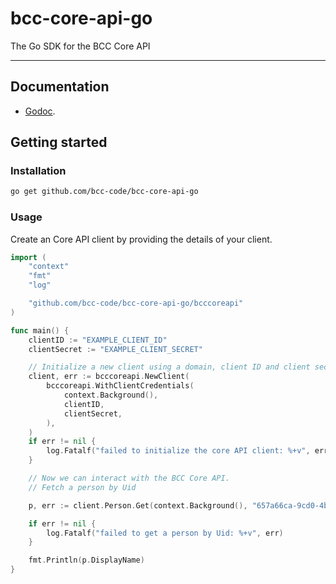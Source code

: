 # bcc-core-api-go
The Go SDK for the BCC Core API

-------------------------------------

## Documentation

- [Godoc](https://pkg.go.dev/github.com/bcc-code/bcc-core-api-go/bcccoreapi).

## Getting started

### Installation

```sh
go get github.com/bcc-code/bcc-core-api-go
```

### Usage

Create an Core API client by providing the details of your client.

```go
import (
	"context"
	"fmt"
	"log"

	"github.com/bcc-code/bcc-core-api-go/bcccoreapi"
)

func main() {
	clientID := "EXAMPLE_CLIENT_ID"
	clientSecret := "EXAMPLE_CLIENT_SECRET"

	// Initialize a new client using a domain, client ID and client secret.
	client, err := bcccoreapi.NewClient(
		bcccoreapi.WithClientCredentials(
			context.Background(),
			clientID,
			clientSecret,
		),
	)
	if err != nil {
		log.Fatalf("failed to initialize the core API client: %+v", err)
	}

	// Now we can interact with the BCC Core API.
	// Fetch a person by Uid

	p, err := client.Person.Get(context.Background(), "657a66ca-9cd0-4b61-9476-697016e26fbc")

	if err != nil {
		log.Fatalf("failed to get a person by Uid: %+v", err)
	}

	fmt.Println(p.DisplayName)
}

```
